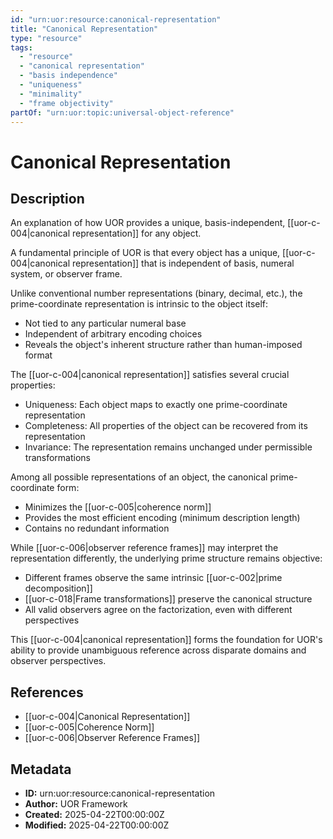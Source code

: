 ```yaml
---
id: "urn:uor:resource:canonical-representation"
title: "Canonical Representation"
type: "resource"
tags:
  - "resource"
  - "canonical representation"
  - "basis independence"
  - "uniqueness"
  - "minimality"
  - "frame objectivity"
partOf: "urn:uor:topic:universal-object-reference"
---
```


# Canonical Representation

## Description

An explanation of how UOR provides a unique, basis-independent, [[uor-c-004|canonical representation]] for any object.

A fundamental principle of UOR is that every object has a unique, [[uor-c-004|canonical representation]] that is independent of basis, numeral system, or observer frame.

Unlike conventional number representations (binary, decimal, etc.), the prime-coordinate representation is intrinsic to the object itself:

- Not tied to any particular numeral base
- Independent of arbitrary encoding choices
- Reveals the object's inherent structure rather than human-imposed format

The [[uor-c-004|canonical representation]] satisfies several crucial properties:

- Uniqueness: Each object maps to exactly one prime-coordinate representation
- Completeness: All properties of the object can be recovered from its representation
- Invariance: The representation remains unchanged under permissible transformations

Among all possible representations of an object, the canonical prime-coordinate form:

- Minimizes the [[uor-c-005|coherence norm]]
- Provides the most efficient encoding (minimum description length)
- Contains no redundant information

While [[uor-c-006|observer reference frames]] may interpret the representation differently, the underlying prime structure remains objective:

- Different frames observe the same intrinsic [[uor-c-002|prime decomposition]]
- [[uor-c-018|Frame transformations]] preserve the canonical structure
- All valid observers agree on the factorization, even with different perspectives

This [[uor-c-004|canonical representation]] forms the foundation for UOR's ability to provide unambiguous reference across disparate domains and observer perspectives.

## References

- [[uor-c-004|Canonical Representation]]
- [[uor-c-005|Coherence Norm]]
- [[uor-c-006|Observer Reference Frames]]

## Metadata

- **ID:** urn:uor:resource:canonical-representation
- **Author:** UOR Framework
- **Created:** 2025-04-22T00:00:00Z
- **Modified:** 2025-04-22T00:00:00Z
